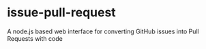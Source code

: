 issue-pull-request
==================

A node.js based web interface for converting GitHub issues into Pull Requests with code
